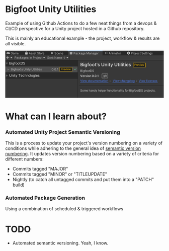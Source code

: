 # Bigfoot Unity Utilities

Example of using Github Actions to do a few neat things from a devops & CI/CD perspective for a Unity project hosted in a Github repository.

This is mainly an educational example - the project, workflow & results are all visible.

![](./_Documentation/_DocumentationAssets/AsShownInUnityPackageManagerWindow.png)


# What can I learn about?

### Automated Unity Project Semantic Versioning

This is a process to update your project's version numbering on a variety of conditions while adhering to the general idea of [semantic version numbering](https://semver.org/). It updates version numbering based on a variety of criteria for different numbers:

* Commits tagged "MAJOR"
* Commits tagged "MINOR" or "TITLEUPDATE"
* Nightly (to catch all untagged commits and put them into a "PATCH" build)

### Automated Package Generation

Using a combination of scheduled & triggered workflows




# TODO

* Automated semantic versioning. Yeah, I know.



